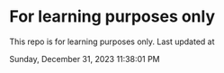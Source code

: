 # For learning purposes only
This repo is for learning purposes only.
Last updated at

Sunday, December 31, 2023 11:38:01 PM

